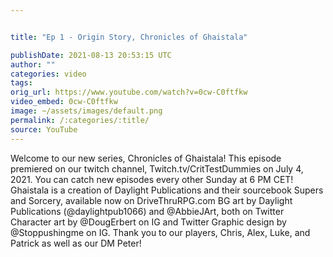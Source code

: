 ```yaml
---


title: "Ep 1 - Origin Story, Chronicles of Ghaistala"

publishDate: 2021-08-13 20:53:15 UTC
author: ""
categories: video
tags: 
orig_url: https://www.youtube.com/watch?v=0cw-C0ftfkw
video_embed: 0cw-C0ftfkw
image: ~/assets/images/default.png
permalink: /:categories/:title/
source: YouTube
---
```

Welcome to our new series, Chronicles of Ghaistala! This episode premiered on our twitch channel, Twitch.tv/CritTestDummies on July 4, 2021. You can catch new episodes every other Sunday at 6 PM CET! Ghaistala is a creation of Daylight Publications and their sourcebook Supers and Sorcery, available now on DriveThruRPG.com BG art by Daylight Publications (@daylightpub1066) and @AbbieJArt, both on Twitter Character art by @DougErbert on IG and Twitter Graphic design by @Stoppushingme on IG. Thank you to our players, Chris, Alex, Luke, and Patrick as well as our DM Peter!